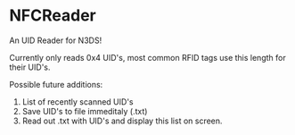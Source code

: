 # NFCReader
An UID Reader for N3DS!

Currently only reads 0x4 UID's, most common RFID tags use this length for their UID's.

Possible future additions:
1. List of recently scanned UID's
2. Save UID's to file immeditaly (.txt)
3. Read out .txt with UID's and display this list on screen.
